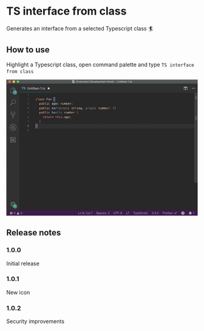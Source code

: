 # TS interface from class

Generates an interface from a selected Typescript class 🏄

## How to use

Highlight a Typescript class, open command palette and type `TS interface from class`

![dotup-vscode-interface-generator Video](https://raw.githubusercontent.com/herrlax/ts-class-2-interface/develop/img/howto.gif)

## Release notes

### 1.0.0

Initial release

### 1.0.1

New icon

### 1.0.2

Security improvements
